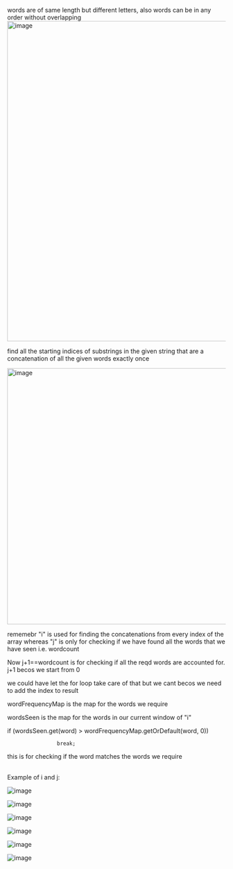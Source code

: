 words are of same length but different letters, also words can be in any order without overlapping
<img width="739" alt="image" src="https://github.com/gregbg218/DSA/assets/72642906/7caa7b3a-a679-4be6-9260-4c2ec43bbb3f">

find all the starting indices of substrings in the given string that are a concatenation of all the given words exactly once

<img width="591" alt="image" src="https://github.com/gregbg218/DSA/assets/72642906/2735d51c-ec7a-423e-b3d6-c0efb1799d83">
 


rememebr "i" is used for finding the concatenations from every index of the array whereas "j" is only for
checking if we have found all the words that we have seen i.e. wordcount


Now j+1==wordcount is for checking if all the reqd words are accounted for.
j+1 becos we start from 0

we could have let the for loop take care of that but we cant becos we need to add the index to result


wordFrequencyMap is the map for the words we require

wordsSeen is the map for the words in our current window of "i"


if (wordsSeen.get(word) > wordFrequencyMap.getOrDefault(word, 0))

                    break;

                    
this is for checking if the word matches the words we require








<br>Example of i and j:</br>




![image](https://github.com/user-attachments/assets/1defc64c-14f3-4d04-81f8-250d835b7135)


![image](https://github.com/user-attachments/assets/66ef87f1-765d-4f8a-bf80-95fc9fd1fce0)



![image](https://github.com/user-attachments/assets/1d1afa67-035f-4765-933b-bf6ad0dba261)


![image](https://github.com/user-attachments/assets/b948409e-d6d3-47a1-aeab-11c85b12c532)


![image](https://github.com/user-attachments/assets/454dc365-6991-4296-9c28-a8634a9b57b9)

![image](https://github.com/user-attachments/assets/38778376-d455-4afd-b44d-1cc6b2c6d910)


